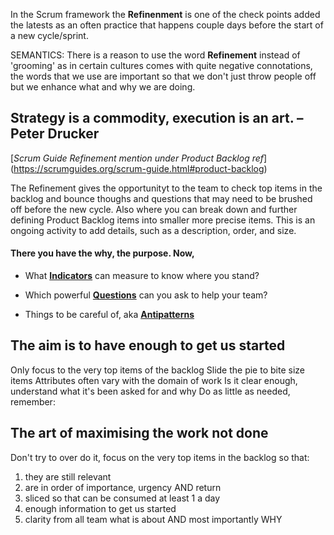 In the Scrum framework the **Refinenment** is one of the check points added the latests as an often practice that happens couple days before the start of a new cycle/sprint. 

SEMANTICS: There is a reason to use the word **Refinement** instead of 'grooming' as in certain cultures comes with quite negative connotations, the words that we use are important so that we don't just throw people off but we enhance what and why we are doing.

## Strategy is a commodity, execution is an art. – Peter Drucker

[*Scrum Guide Refinement mention under Product Backlog ref*] (https://scrumguides.org/scrum-guide.html#product-backlog)

The Refinement gives the opportunityt to the team to check top items in the backlog and bounce thoughs and questions that may need to be brushed off before the new cycle. Also where you can break down and further defining Product Backlog items into smaller more precise items. This is an ongoing activity to add details, such as a description, order, and size. 

#### There you have the why, the purpose. Now,

* What [**Indicators**](https://github.com/GarciaInes/Scrum-Mastering/blob/main/Refinement/Indicators.md) can measure to know where you stand?

* Which powerful [**Questions**](https://github.com/GarciaInes/Scrum-Mastering/blob/main/Refinement/Questions.md) can you ask to help your team?

* Things to be careful of, aka [**Antipatterns**](https://github.com/GarciaInes/Scrum-Mastering/blob/main/Refinement/Antipatterns.md)


## The aim is to have enough to get us started

Only focus to the very top items of the backlog
Slide the pie to bite size items
Attributes often vary with the domain of work
Is it clear enough, understand what it's been asked for and why
Do as little as needed, remember:

## The art of maximising the work not done

Don't try to over do it, focus on the very top items in the backlog so that:
1. they are still relevant
2. are in order of importance, urgency AND return
3. sliced so that can be consumed at least 1 a day
4. enough information to get us started
5. clarity from all team what is about AND most importantly WHY
